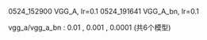 0524_152900
VGG_A, lr=0.1
0524_191641
VGG_A_bn, lr=0.1

vgg_a/vgg_a_bn : 0.01 , 0.001 , 0.0001 (共6个模型)